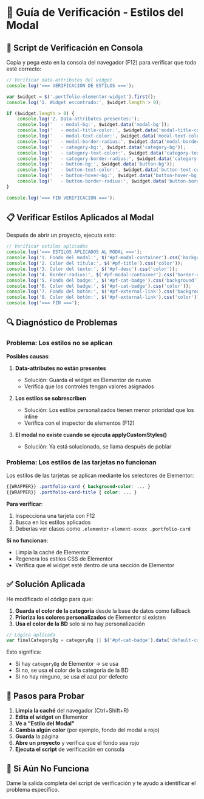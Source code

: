 # 🔧 Guía de Verificación - Estilos del Modal

## 🧪 **Script de Verificación en Consola**

Copia y pega esto en la consola del navegador (F12) para verificar que todo esté correcto:

```javascript
// Verificar data-attributes del widget
console.log('=== VERIFICACIÓN DE ESTILOS ===');

var $widget = $('.portfolio-elementor-widget').first();
console.log('1. Widget encontrado:', $widget.length > 0);

if ($widget.length > 0) {
    console.log('2. Data-attributes presentes:');
    console.log('   - modal-bg:', $widget.data('modal-bg'));
    console.log('   - modal-title-color:', $widget.data('modal-title-color'));
    console.log('   - modal-text-color:', $widget.data('modal-text-color'));
    console.log('   - modal-border-radius:', $widget.data('modal-border-radius'));
    console.log('   - category-bg:', $widget.data('category-bg'));
    console.log('   - category-text-color:', $widget.data('category-text-color'));
    console.log('   - category-border-radius:', $widget.data('category-border-radius'));
    console.log('   - button-bg:', $widget.data('button-bg'));
    console.log('   - button-text-color:', $widget.data('button-text-color'));
    console.log('   - button-hover-bg:', $widget.data('button-hover-bg'));
    console.log('   - button-border-radius:', $widget.data('button-border-radius'));
}

console.log('=== FIN VERIFICACIÓN ===');
```

## 📋 **Verificar Estilos Aplicados al Modal**

Después de abrir un proyecto, ejecuta esto:

```javascript
// Verificar estilos aplicados
console.log('=== ESTILOS APLICADOS AL MODAL ===');
console.log('1. Fondo del modal:', $('#pf-modal-container').css('background'));
console.log('2. Color del título:', $('#pf-title').css('color'));
console.log('3. Color del texto:', $('#pf-desc').css('color'));
console.log('4. Border-radius:', $('#pf-modal-container').css('border-radius'));
console.log('5. Fondo del badge:', $('#pf-cat-badge').css('background'));
console.log('6. Color del badge:', $('#pf-cat-badge').css('color'));
console.log('7. Fondo del botón:', $('#pf-external-link').css('background'));
console.log('8. Color del botón:', $('#pf-external-link').css('color'));
console.log('=== FIN ===');
```

## 🔍 **Diagnóstico de Problemas**

### **Problema: Los estilos no se aplican**

**Posibles causas**:

1. **Data-attributes no están presentes**
   - Solución: Guarda el widget en Elementor de nuevo
   - Verifica que los controles tengan valores asignados

2. **Los estilos se sobrescriben**
   - Solución: Los estilos personalizados tienen menor prioridad que los inline
   - Verifica con el inspector de elementos (F12)

3. **El modal no existe cuando se ejecuta applyCustomStyles()**
   - Solución: Ya está solucionado, se llama después de poblar

### **Problema: Los estilos de las tarjetas no funcionan**

Los estilos de las tarjetas se aplican mediante los selectores de Elementor:

```css
{{WRAPPER}} .portfolio-card { background-color: ... }
{{WRAPPER}} .portfolio-card-title { color: ... }
```

**Para verificar**:
1. Inspecciona una tarjeta con F12
2. Busca en los estilos aplicados
3. Deberías ver clases como `.elementor-element-xxxxx .portfolio-card`

**Si no funcionan**:
- Limpia la caché de Elementor
- Regenera los estilos CSS de Elementor
- Verifica que el widget esté dentro de una sección de Elementor

## ✅ **Solución Aplicada**

He modificado el código para que:

1. **Guarda el color de la categoría** desde la base de datos como fallback
2. **Prioriza los colores personalizados** de Elementor si existen
3. **Usa el color de la BD** solo si no hay personalización

```javascript
// Lógica aplicada
var finalCategoryBg = categoryBg || $('#pf-cat-badge').data('default-color') || '#2196F3';
```

Esto significa:
- Si hay `categoryBg` de Elementor → se usa
- Si no, se usa el color de la categoría de la BD
- Si no hay ninguno, se usa el azul por defecto

## 🔧 **Pasos para Probar**

1. **Limpia la caché** del navegador (Ctrl+Shift+R)
2. **Edita el widget** en Elementor
3. **Ve a "Estilo del Modal"**
4. **Cambia algún color** (por ejemplo, fondo del modal a rojo)
5. **Guarda** la página
6. **Abre un proyecto** y verifica que el fondo sea rojo
7. **Ejecuta el script** de verificación en consola

## 📝 **Si Aún No Funciona**

Dame la salida completa del script de verificación y te ayudo a identificar el problema específico.
